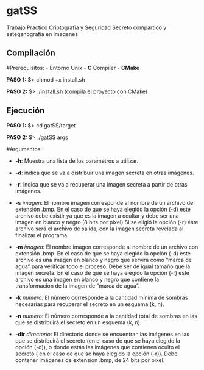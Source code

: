 # gatSS

Trabajo Practico Criptografia y Seguridad
Secreto compartico y esteganografia en imagenes

## Compilación

#Prerequisitos: - Entorno Unix
                - **C** Compiler
                - **CMake**


**PASO 1:** $> chmod +x install.sh

**PASO 2:** $> ./install.sh (compila el proyecto con CMake)

## Ejecución

**PASO 1:** $> cd gatSS/target

**PASO 2:** $> ./gatSS args

#Argumentos:

  - **-h**: Muestra una lista de los parametros a utilizar.

  - **-d**: indica que se va a distribuir una imagen secreta en otras imágenes.

  - **-r**:  indica que se va a recuperar una imagen secreta a partir de otras imágenes.

  - **-s** *imagen*: El nombre imagen corresponde al nombre de un archivo de extensión .bmp. En el caso de que se haya elegido la opción (-d) este archivo debe existir ya que es la imagen a ocultar y debe ser una imagen en blanco y negro (8 bits por pixel) Si se eligió la opción (-r) éste archivo será el archivo de salida, con la imagen secreta revelada al finalizar el programa.

  - **-m** *imagen*: El nombre imagen corresponde al nombre de un archivo con extensión .bmp. En el caso de que se haya elegido la opción (-d) este archivo es una imagen en blanco y negro que servirá como “marca de agua” para verificar todo el proceso. Debe ser de igual tamaño que la imagen secreta. En el caso de que se haya elegido la opción (-r) este archivo es una imagen en blanco y negro que contiene la transformación de la imagen de “marca de agua”.

  - **-k** *numero*: El número corresponde a la cantidad mínima de sombras necesarias para recuperar el secreto en un esquema (k, n).

  - **-n** *numero*: El número corresponde a la cantidad total de sombras en las que se distribuirá el secreto en un esquema (k, n).

  - **-dir** *directorio*: El directorio donde se encuentran las imágenes en las que se distribuirá el secreto (en el caso de que se haya elegido la opción (-d)), o donde están las imágenes que contienen oculto el secreto ( en el caso de que se haya elegido la opción (-r)). Debe contener imágenes de extensión .bmp, de 24 bits por pixel.

